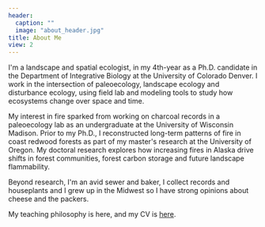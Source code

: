 ```yaml
---
header:
  caption: ""
  image: "about_header.jpg"
title: About Me
view: 2
---
```


I'm a landscape and spatial ecologist, in my 4th-year as a Ph.D. candidate in the Department of Integrative Biology at the University of Colorado Denver. I work in the intersection of paleoecology, landscape ecology and disturbance ecology, using field lab and modeling tools to study how ecosystems change over space and time.

My interest in fire sparked from working on charcoal records in a paleoecology lab as an undergraduate at the University of Wisconsin Madison. Prior to my Ph.D., I reconstructed long-term patterns of fire in coast redwood forests as part of my master's research at the University of Oregon. My doctoral research explores how increasing fires in Alaska drive shifts in forest communities, forest carbon storage and future landscape flammability. 

Beyond research, I'm an avid sewer and baker, I collect records and houseplants and I grew up in the Midwest so I have strong opinions about cheese and the packers. 

My teaching philosophy is here, and my CV is [here](https://krhayes.com/files/cv.pdf). 


